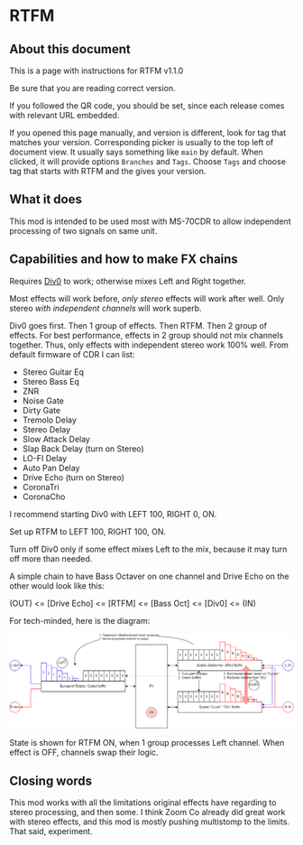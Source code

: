# RTFM
## About this document
This is a page with instructions for RTFM v1.1.0

Be sure that you are reading correct version.

If you followed the QR code, you should be set, since each release comes with relevant URL embedded.

If you opened this page manually, and version is different, look for tag that matches your version. Corresponding picker is usually to the top left of document view. It usually says something like `main` by default. When clicked, it will provide options `Branches` and `Tags`. Choose `Tags` and choose tag that starts with RTFM and the gives your version.

## What it does
This mod is intended to be used most with MS-70CDR to allow independent processing of two signals on same unit.

## Capabilities and how to make FX chains
Requires [Div0](Div0.md) to work; otherwise mixes Left and Right together.

Most effects will work before, _only stereo_ effects will work after well. Only stereo _with independent channels_ will work superb.

Div0 goes first. Then 1 group of effects. Then RTFM. Then 2 group of effects. For best performance, effects in 2 group should not mix channels together. Thus, only effects with independent stereo work 100% well. From default firmware of CDR I can list:
  * Stereo Guitar Eq
  * Stereo Bass Eq
  * ZNR
  * Noise Gate
  * Dirty Gate
  * Tremolo Delay
  * Stereo Delay
  * Slow Attack Delay
  * Slap Back Delay (turn on Stereo)
  * LO-FI Delay
  * Auto Pan Delay
  * Drive Echo (turn on Stereo)
  * CoronaTri
  * CoronaCho

I recommend starting Div0 with LEFT 100, RIGHT 0, ON.

Set up RTFM to LEFT 100, RIGHT 100, ON.

Turn off Div0 only if some effect mixes Left to the mix, because it may turn off more than needed.

A simple chain to have Bass Octaver on one channel and Drive Echo on the other would look like this:

(OUT) <= [Drive Echo] <= [RTFM] <= [Bass Oct] <= [Div0] <= (IN)

For tech-minded, here is the diagram:

<img src="rtfm.png">

State is shown for RTFM ON, when 1 group processes Left channel. When effect is OFF, channels swap their logic.

## Closing words
This mod works with all the limitations original effects have regarding to stereo processing, and then some. I think Zoom Co already did great work with stereo effects, and this mod is mostly pushing multistomp to the limits. That said, experiment.
